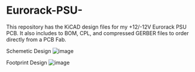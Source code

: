 # Eurorack-PSU-
This repository has the KiCAD design files for my +12/-12V Eurorack PSU PCB. It also includes to BOM, CPL, and compressed GERBER files to order directly from a PCB Fab.

Schemetic Design
![image](https://github.com/JacobParent7/Eurorack-PSU-/assets/105901480/908a1a7c-92a6-4f85-a2fd-167a052498aa)

Footprint Design
![image](https://github.com/JacobParent7/Eurorack-PSU-/assets/105901480/083ee302-c9da-422e-bead-0cb98824cdaa)

